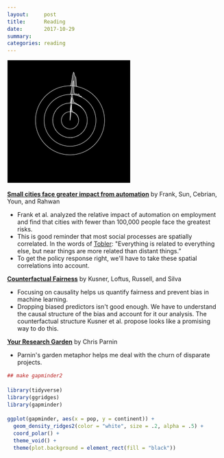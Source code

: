 ```yaml
---
layout:     post
title:      Reading
date:       2017-10-29
summary:    
categories: reading
---
```


![](/images/2017-10-29-gapminder2.svg)

**[Small cities face greater impact from automation](https://arxiv.org/pdf/1705.05875.pdf)** by Frank, Sun, Cebrian, Youn, and Rahwan

- Frank et al. analyzed the relative impact of automation on employment and find that cities with fewer than 100,000 people face the greatest risks.
- This is good reminder that most social processes are spatially correlated. In the words of [Tobler](http://gisgeography.com/tobler-first-law-of-geography/): "Everything is related to everything else, but near things are more related than distant things.” 
- To get the policy response right, we'll have to take these spatial correlations into account.

**[Counterfactual Fairness](https://arxiv.org/pdf/1703.06856.pdf)** by Kusner, Loftus, Russell, and Silva

- Focusing on causality helps us quantify fairness and prevent bias in machine learning. 
- Dropping biased predictors isn't good enough. We have to understand the causal structure of the bias and account for it our analysis. The counterfactual structure Kusner et al. propose looks like a promising way to do this.


**[Your Research Garden](http://www.chrisparnin.me/docs/phd/Garden.html)** by Chris Parnin

- Parnin's garden metaphor helps me deal with the churn of disparate projects. 


```R
## make gapminder2

library(tidyverse)
library(ggridges)
library(gapminder)

ggplot(gapminder, aes(x = pop, y = continent)) +
  geom_density_ridges2(color = "white", size = .2, alpha = .5) +
  coord_polar() +
  theme_void() +
  theme(plot.background = element_rect(fill = "black"))

```
